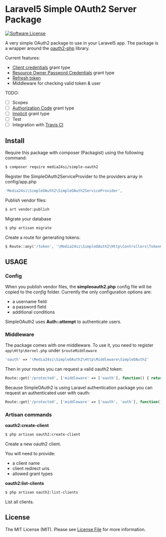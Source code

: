# Laravel5 Simple OAuth2 Server Package

[![Software License](https://img.shields.io/badge/license-MIT-brightgreen.svg?style=flat-square)](LICENSE)

A very simple OAuth2 package to use in your Laravel5 app. The package is a wrapper around the [oauth2-php](https://github.com/FriendsOfSymfony/oauth2-php) library.

Current features:
- [Client credentials](https://tools.ietf.org/html/rfc6749#section-1.3.4) grant type
- [Resource Owner Password Credentials](https://tools.ietf.org/html/rfc6749#section-1.3.3)  grant type
- [Refresh token](https://tools.ietf.org/html/rfc6749#section-1.5)
- Middleware for checking valid token & user

TODO:
- [ ] Scopes
- [ ] [Authorization Code](https://tools.ietf.org/html/rfc6749#section-1.3.1)  grant type
- [ ] [Implicit](https://tools.ietf.org/html/rfc6749#section-1.3.2) grant type
- [ ] Test
- [ ] Integration with [Travis CI](https://travis-ci.org/)

## Install

Require this package with composer (Packagist) using the following command:

``` bash
$ composer require media24si/simple-oauth2
```

Register the SimpleOAuth2ServiceProvider to the providers array in config/app.php

``` php
'Media24si\SimpleOAuth2\SimpleOAuth2ServiceProvider',
```

Publish vendor files:
``` bash
$ art vendor:publish
```

Migrate your database
``` bash
$ php artisan migrate
```

Create a route for generating tokens:
``` php
$ Route::any('/token', '\Media24si\SimpleOAuth2\Http\Controllers\TokenController@token');
```

## USAGE

### Config
When you publish vendor files, the **simpleoauth2.php** config file will be copied to the *config* folder.
Currently the only configuration options are:
- a username field
- a password field
- additional conditions

SimpleOAuth2 uses **Auth::attempt** to authenticate users. 

### Middleware
The package comes with one middleware. To use it, you need to register `app\Http\Kernel.php` under `$routeMiddleware`
``` php
'oauth' => '\Media24si\SimpleOAuth2\Http\Middleware\SimpleOAuth2'
```

Then in your routes you can request a valid oauth2 token:
``` php
Route::get('/protected', ['middleware' => ['oauth'], function() { return 'Protected resource'; }]);
```
Because SimpleOAuth2 is using Laravel authentication package you can request an authenticated user with oauth:
``` php
Route::get('/protected', ['middleware' => ['oauth', 'auth'], function() { return 'Protected resource with valid user'; }]);
```

### Artisan commands

**oauth2:create-client**

``` bash
$ php artisan oauth2:create-client
```
Create a new oauth2 client.

You will need to provide:
- a client name
- client redirect uris
- allowed grant types

**oauth2:list-clients**
``` bash
$ php artisan oauth2:list-clients
```
List all clients.


## License

The MIT License (MIT). Please see [License File](LICENSE.md) for more information.
